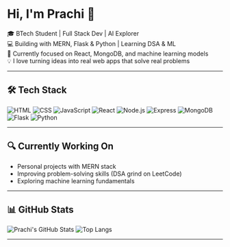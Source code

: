 # Hi, I'm Prachi 👋

🎓 BTech Student | Full Stack Dev | AI Explorer  
💻 Building with MERN, Flask & Python | Learning DSA & ML  
📍 Currently focused on React, MongoDB, and machine learning models  
💡 I love turning ideas into real web apps that solve real problems

---

## 🛠 Tech Stack

![HTML](https://img.shields.io/badge/HTML5-E34F26?style=flat&logo=html5&logoColor=white)
![CSS](https://img.shields.io/badge/CSS3-1572B6?style=flat&logo=css3&logoColor=white)
![JavaScript](https://img.shields.io/badge/JavaScript-F7DF1E?style=flat&logo=javascript&logoColor=black)
![React](https://img.shields.io/badge/React-20232A?style=flat&logo=react&logoColor=61DAFB)
![Node.js](https://img.shields.io/badge/Node.js-339933?style=flat&logo=nodedotjs&logoColor=white)
![Express](https://img.shields.io/badge/Express.js-404D59?style=flat&logo=express&logoColor=white)
![MongoDB](https://img.shields.io/badge/MongoDB-4EA94B?style=flat&logo=mongodb&logoColor=white)
![Flask](https://img.shields.io/badge/Flask-000000?style=flat&logo=flask&logoColor=white)
![Python](https://img.shields.io/badge/Python-3776AB?style=flat&logo=python&logoColor=white)

---

## 🔍 Currently Working On

- Personal projects with MERN stack 
- Improving problem-solving skills (DSA grind on LeetCode)  
- Exploring machine learning fundamentals  

---

## 📊 GitHub Stats

![Prachi's GitHub Stats](https://github-readme-stats.vercel.app/api?username=prachigehlot07&show_icons=true&theme=tokyonight)
![Top Langs](https://github-readme-stats.vercel.app/api/top-langs/?username=prachigehlot07&layout=compact&theme=tokyonight)

---



